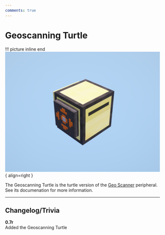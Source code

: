 ```yaml
---
comments: true
---
```


# Geoscanning Turtle

!!! picture inline end
    ![!Image of the Geoscanning Turtle](../img/previews/geo_scanner_turtle.png){ align=right }

The Geoscanning Turtle is the turtle version of the [Geo Scanner](../peripherals/geo_scanner.md) peripheral. See its documenation for more information.

<p class="picture-spacing" style="--ps:6.3rem;"></p>

---

## Changelog/Trivia

**0.7r**  
Added the Geoscanning Turtle
